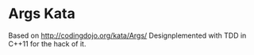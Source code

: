 # Args Kata

Based on http://codingdojo.org/kata/Args/
Designplemented with TDD in C++11 for the hack of it.
